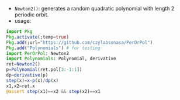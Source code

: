 * `Newton2()`: generates a random quadratic polynomial with length 2 periodic orbit.
* usage:
```julia
import Pkg
Pkg.activate(;temp=true)
Pkg.add(;url="https://github.com/czylabsonasa/PerOrPol")
Pkg.add("Polynomials") # for testing
import PerOrPol: Newton2
import Polynomials: Polynomial, derivative
ret=Newton2()
p=Polynomial(ret.pol[3:-1:1])
dp=derivative(p)
step(x)=x-p(x)/dp(x)
x1,x2=ret.x
@assert step(x1)==x2 && step(x2)==x1
```
  

